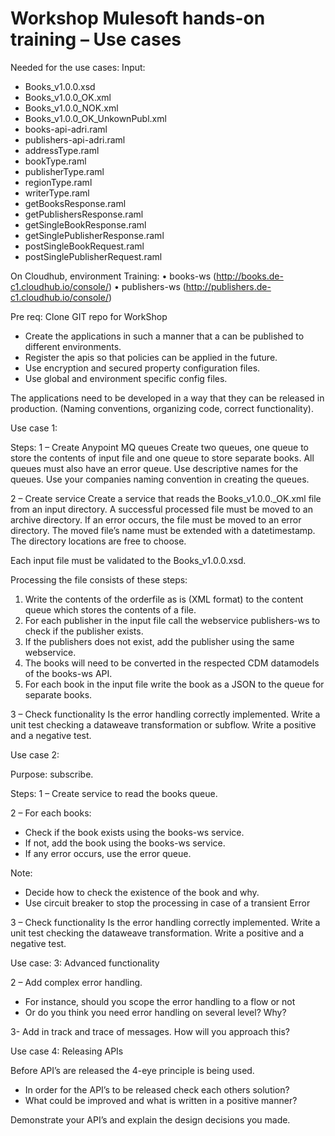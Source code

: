 # Workshop Mulesoft hands-on training – Use cases

Needed for the use cases:
Input:
-	Books_v1.0.0.xsd
-	Books_v1.0.0_OK.xml
-	Books_v1.0.0_NOK.xml
-	Books_v1.0.0_OK_UnkownPubl.xml
-	books-api-adri.raml
-	publishers-api-adri.raml
-	addressType.raml
-	bookType.raml
-	publisherType.raml
-	regionType.raml
-	writerType.raml
-	getBooksResponse.raml
-	getPublishersResponse.raml
-	getSingleBookResponse.raml
-	getSinglePublisherResponse.raml
-	postSingleBookRequest.raml
-	postSinglePublisherRequest.raml

On Cloudhub, environment 
Training:
•	books-ws (http://books.de-c1.cloudhub.io/console/)
•	publishers-ws (http://publishers.de-c1.cloudhub.io/console/)

Pre req:
Clone GIT repo for WorkShop

-	Create the applications in such a manner that a can be published to different environments.
-	Register the apis so that policies can be applied in the future.
-	Use encryption and secured property configuration files.
-	Use global and environment specific config files.

The applications need to be developed in a way that they can be released in production. (Naming conventions, organizing code, correct functionality).

Use case 1:

Steps:
1 – Create Anypoint MQ queues
Create two queues, one queue to store the contents of input file and one queue to store separate books. All queues must also have an error queue. Use descriptive names for the queues.
Use your companies naming convention in creating the queues.


2 – Create service
Create a service that reads the Books_v1.0.0._OK.xml file from an input directory. 
A successful processed file must be moved to an archive directory. If an error occurs, the file must be moved to an error directory. The moved file’s name  must be extended with a datetimestamp.
The directory locations are free to choose.

Each input file must be validated to the Books_v1.0.0.xsd.

Processing the file consists of these steps:
1.	Write the contents of the orderfile as is (XML format) to the content queue which stores the contents of a file.
2.	For each publisher in the input file call the webservice publishers-ws to check if the publisher exists.
3.	If the publishers does not exist, add the publisher using the same webservice.
4.	The books will need to be converted in the respected CDM datamodels of the books-ws API.
5.	For each book in the input file write the book as a JSON to the queue for separate books.

3 – Check functionality
Is the error handling correctly implemented.
Write a unit test checking a dataweave transformation or subflow.
Write a positive and a negative test.

Use case 2:

Purpose: subscribe.

Steps:
1 – Create service to read the books queue.

2 – For each books:
-	Check if the book exists using the books-ws service. 
-	If not, add the book using the books-ws service.
-	If any error occurs, use the error queue.

Note: 
-	Decide how to check the existence of the book and why.
-	Use circuit breaker to stop the processing in case of a transient Error

3 – Check functionality
Is the error handling correctly implemented.
Write a unit test checking the dataweave transformation.
Write a positive and a negative test.


Use case: 3: Advanced functionality

2 – Add complex error handling.
-	For instance, should you scope the error handling to a flow or not
-	Or do you think you need error handling on several level? Why?

3- Add in track and trace of messages. How will you approach this?


Use case 4: Releasing APIs

Before API’s are released the 4-eye principle is being used.
-	In order for the API’s to be released check each others solution?
-	What could be improved and what is written in a positive manner?

Demonstrate your API’s and explain the design decisions you made.


